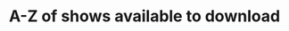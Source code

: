 ---
layout: atoz
title: A-Z of shows available to download
list: downloads
categories: primary
description: >
  A list of Galaxie 500, Luna, Damon & Naomi, Dean and Britta and Dean Wareham shows that are available to download.
---